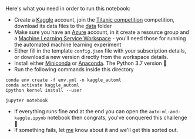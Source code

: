 Here's what you need in order to run this notebook:

* Create a [Kaggle](https://www.kaggle.com) account, join the [Titanic competition](https://www.kaggle.com/c/titanic/overview) competition, download its data files to the [data](./data) folder
* Make sure you have an [Azure](https://azure.microsoft.com/en-us/) account, in it create a resource group and a [Machine Learning Service Workspace](https://docs.microsoft.com/en-us/azure/machine-learning/) - you'll need those for running the automated machine learning experiment
* Either fill in the template `config.json` file with your subscription details, or download a new version directly from the workspace details.
* Install either [Miniconda](https://conda.io/en/latest/miniconda.html) or [Anaconda](https://www.anaconda.com/downloads). The Python 3.7 version 🐍
* Run the following commands inside this directory

```shell
conda env create -f env.yml -n kaggle_automl
conda activate kaggle_automl
ipython kernel install --user

jupyter notebook
```
* If everything runs fine and at the end you can open the `auto-ml-and-kaggle.ipynb` notebook then congrats, you've conquered this challenge 🥳
* If something fails, let [me](https://github.com/vladiliescu) know about it and we'll get this sorted out.